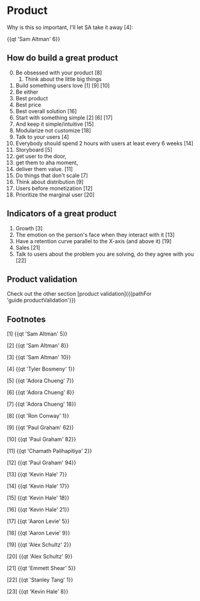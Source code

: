 # Product

Why is this so important, I'll let SA take it away [4]:

{{qt 'Sam Altman' 6}}

## How do build a great product

0. Be obsessed with your product [8]
	1. Think about the little big things 
1. Build something users love [1] [9] [10]
2. Be either
  1. Best product
  2. Best price
  3. Best overall solution [16]
2. Start with something simple [2] [6] [17]
  1. And keep it simple/intuitive [15]
  2. Modularize not customize [18]
3. Talk to your users [4]
  1. Everybody should spend 2 hours with users at least every 6 weeks [14]
4. Storyboard [5]
  1. get user to the door,
  2. get them to aha moment,
  3. deliver them value. [11]
5. Do things that don't scale [7]
6. Think about distribution [9]
7. Users before monetization [12]
8. Prioritize the marginal user [20]


## Indicators of a great product

1. Growth [3]
2. The emotion on the person's face when they interact with it [13]
3. Have a retention curve parallel to the X-axis (and above it) [19]
4. Sales [21]
5. Talk to users about the problem you are solving, do they agree with you [22]

## Product validation

Check out the other section [product validation]({{pathFor 'guide.productValidation'}})

## Footnotes

[1] {{qt 'Sam Altman' 5}}

[2] {{qt 'Sam Altman' 8}}

[3] {{qt 'Sam Altman' 10}}

[4] {{qt 'Tyler Bosmeny' 1}}

[5] {{qt 'Adora Chueng' 7}}

[6] {{qt 'Adora Chueng' 8}}

[7] {{qt 'Adora Chueng' 18}}

[8] {{qt 'Ron Conway' 1}}

[9] {{qt 'Paul Graham' 62}}

[10] {{qt 'Paul Graham' 82}}

[11] {{qt 'Chamath Palihapitiya' 2}}

[12] {{qt 'Paul Graham' 94}}

[13] {{qt 'Kevin Hale' 7}}

[14] {{qt 'Kevin Hale' 17}}

[15] {{qt 'Kevin Hale' 18}}

[16] {{qt 'Kevin Hale' 21}}

[17] {{qt 'Aaron Levie' 5}}

[18] {{qt 'Aaron Levie' 9}}

[19] {{qt 'Alex Schultz' 2}}

[20] {{qt 'Alex Schultz' 9}}

[21] {{qt 'Emmett Shear' 5}}

[22] {{qt 'Stanley Tang' 1}}

[23] {{qt 'Kevin Hale' 8}}